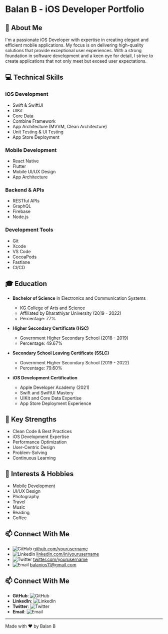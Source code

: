 # Balan B - iOS Developer Portfolio

## 🚀 About Me

I'm a passionate iOS Developer with expertise in creating elegant and efficient mobile applications. My focus is on delivering high-quality solutions that provide exceptional user experiences. With a strong foundation in software development and a keen eye for detail, I strive to create applications that not only meet but exceed user expectations.

## 💻 Technical Skills

### iOS Development
- Swift & SwiftUI
- UIKit
- Core Data
- Combine Framework
- App Architecture (MVVM, Clean Architecture)
- Unit Testing & UI Testing
- App Store Deployment

### Mobile Development
- React Native
- Flutter
- Mobile UI/UX Design
- App Architecture

### Backend & APIs
- RESTful APIs
- GraphQL
- Firebase
- Node.js

### Development Tools
- Git
- Xcode
- VS Code
- CocoaPods
- Fastlane
- CI/CD

## 🎓 Education

- **Bachelor of Science** in Electronics and Communication Systems
  - KG College of Arts and Science
  - Affiliated by Bharathiyar University (2019 - 2022)
  - Percentage: 77%

- **Higher Secondary Certificate (HSC)**
  - Government Higher Secondary School (2018 - 2019)
  - Percentage: 49.67%

- **Secondary School Leaving Certificate (SSLC)**
  - Government Higher Secondary School (2019 - 2022)
  - Percentage: 79.60%

- **iOS Development Certification**
  - Apple Developer Academy (2021)
  - Swift and SwiftUI Mastery
  - UIKit and Core Data Expertise
  - App Store Deployment Experience


## 🎯 Key Strengths

- Clean Code & Best Practices
- iOS Development Expertise
- Performance Optimization
- User-Centric Design
- Problem-Solving
- Continuous Learning

## 🎨 Interests & Hobbies

- Mobile Development
- UI/UX Design
- Photography
- Travel
- Music
- Reading
- Coffee

## 📫 Connect With Me

- ![GitHub](https://img.shields.io/badge/GitHub-000000?style=for-the-badge&logo=github&logoColor=white) [github.com/yourusername](https://github.com/yourusername)
- ![LinkedIn](https://img.shields.io/badge/LinkedIn-0A66C2?style=for-the-badge&logo=linkedin&logoColor=white) [linkedin.com/in/yourusername](https://linkedin.com/in/yourusername)
- ![Twitter](https://img.shields.io/badge/Twitter-1DA1F2?style=for-the-badge&logo=twitter&logoColor=white) [twitter.com/yourusername](https://twitter.com/yourusername)
- ![Email](https://img.shields.io/badge/Email-D14836?style=for-the-badge&logo=gmail&logoColor=white) [balanios11@gmail.com](mailto:balanios11@gmail.com)

## 📫 Connect With Me

- **GitHub**: ![GitHub](https://img.shields.io/static/v1?label=&message=&color=000000&logo=github&logoColor=white&style=flat-square)
- **LinkedIn**: ![LinkedIn](https://img.shields.io/static/v1?label=&message=&color=0A66C2&logo=linkedin&logoColor=white&style=flat-square)
- **Twitter**: ![Twitter](https://img.shields.io/static/v1?label=&message=&color=1DA1F2&logo=twitter&logoColor=white&style=flat-square)
- **Email**: ![Email](https://img.shields.io/static/v1?label=&message=&color=D14836&logo=gmail&logoColor=white&style=flat-square)

---

Made with ❤️ by Balan B
